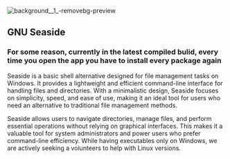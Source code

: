 ![background__1_-removebg-preview](https://github.com/user-attachments/assets/244ec131-10c4-4707-b10c-34e0d59ce8b8) 
## GNU Seaside
### For some reason, currently in the latest compiled bulid, every time you open the app you have to install every package again
Seaside is a basic shell alternative designed for file management tasks on Windows. It provides a lightweight and efficient command-line interface for handling files and directories. With a minimalistic design, Seaside focuses on simplicity, speed, and ease of use, making it an ideal tool for users who need an alternative to traditional file management methods.

Seaside allows users to navigate directories, manage files, and perform essential operations without relying on graphical interfaces. This makes it a valuable tool for system administrators and power users who prefer command-line efficiency. While having executables only on Windows, we are actively seeking a volunteers to help with Linux versions.
